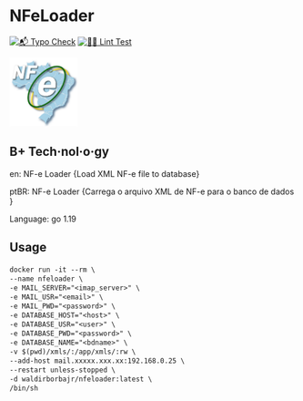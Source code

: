 # NFeLoader

[![📬 Typo Check](https://github.com/waldirborbajr/nfeloader/actions/workflows/1.typo-check.yaml/badge.svg)](https://github.com/waldirborbajr/nfeloader/actions/workflows/1.typo-check.yaml)
[![🙏🏻 Lint Test](https://github.com/waldirborbajr/nfeloader/actions/workflows/2.lint.yaml/badge.svg)](https://github.com/waldirborbajr/nfeloader/actions/workflows/2.lint.yaml)


<p>
<img alt="NF-e Logo" src="https://github.com/waldirborbajr/nfeloader/blob/main/assets/nfe.png" width="120", height="120"/>
</p>

## B+ Tech·​nol·​o·​gy

en: NF-e Loader {Load XML NF-e file to database}

ptBR: NF-e Loader {Carrega o arquivo XML de NF-e para o banco de dados }

Language: go 1.19

## Usage
```
docker run -it --rm \
--name nfeloader \
-e MAIL_SERVER="<imap_server>" \
-e MAIL_USR="<email>" \
-e MAIL_PWD="<password>" \
-e DATABASE_HOST="<host>" \
-e DATABASE_USR="<user>" \
-e DATABASE_PWD="<password>" \
-e DATABASE_NAME="<bdname>" \
-v $(pwd)/xmls/:/app/xmls/:rw \
--add-host mail.xxxxx.xxx.xx:192.168.0.25 \
--restart unless-stopped \
-d waldirborbajr/nfeloader:latest \
/bin/sh
```
